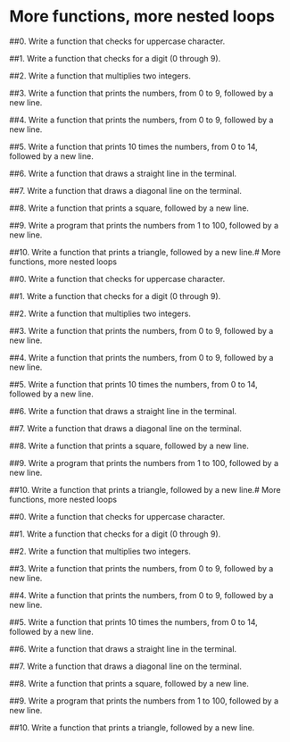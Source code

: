 # More functions, more nested loops

##0. Write a function that checks for uppercase character.

##1. Write a function that checks for a digit (0 through 9).

##2. Write a function that multiplies two integers.

##3. Write a function that prints the numbers, from 0 to 9, followed by a new line.

##4. Write a function that prints the numbers, from 0 to 9, followed by a new line.

##5. Write a function that prints 10 times the numbers, from 0 to 14, followed by a new line.

##6. Write a function that draws a straight line in the terminal.

##7. Write a function that draws a diagonal line on the terminal.

##8. Write a function that prints a square, followed by a new line.

##9. Write a program that prints the numbers from 1 to 100, followed by a new line. 

##10. Write a function that prints a triangle, followed by a new line.# More functions, more nested loops

##0. Write a function that checks for uppercase character.

##1. Write a function that checks for a digit (0 through 9).

##2. Write a function that multiplies two integers.

##3. Write a function that prints the numbers, from 0 to 9, followed by a new line.

##4. Write a function that prints the numbers, from 0 to 9, followed by a new line.

##5. Write a function that prints 10 times the numbers, from 0 to 14, followed by a new line.

##6. Write a function that draws a straight line in the terminal.

##7. Write a function that draws a diagonal line on the terminal.

##8. Write a function that prints a square, followed by a new line.

##9. Write a program that prints the numbers from 1 to 100, followed by a new line. 

##10. Write a function that prints a triangle, followed by a new line.# More functions, more nested loops

##0. Write a function that checks for uppercase character.

##1. Write a function that checks for a digit (0 through 9).

##2. Write a function that multiplies two integers.

##3. Write a function that prints the numbers, from 0 to 9, followed by a new line.

##4. Write a function that prints the numbers, from 0 to 9, followed by a new line.

##5. Write a function that prints 10 times the numbers, from 0 to 14, followed by a new line.

##6. Write a function that draws a straight line in the terminal.

##7. Write a function that draws a diagonal line on the terminal.

##8. Write a function that prints a square, followed by a new line.

##9. Write a program that prints the numbers from 1 to 100, followed by a new line. 

##10. Write a function that prints a triangle, followed by a new line.
